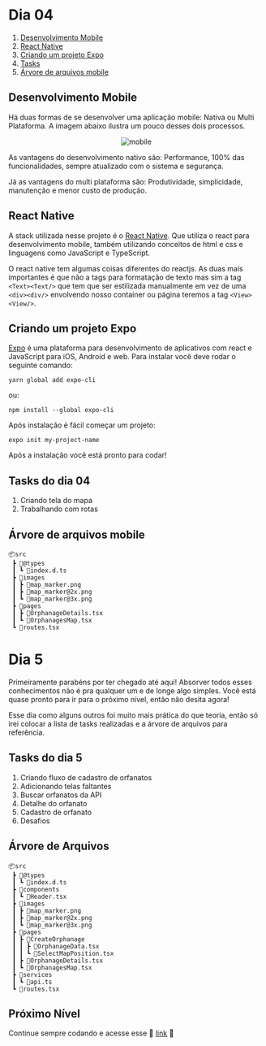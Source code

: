 # Dia 04 

 1. [Desenvolvimento Mobile](#desenvolvimento-mobile)
 2. [React Native](#react-native)
 3. [Criando um projeto Expo](#criando-um-projeto-expo)
 4. [Tasks](#tasks-do-dia-04)
 5. [Árvore de arquivos mobile](#%C3%A1rvore-de-arquivos-mobile)

## Desenvolvimento Mobile

Há duas formas de se desenvolver uma aplicação mobile: Nativa ou Multi Plataforma. A imagem abaixo ilustra um pouco desses dois processos.
<p align='center'>
	<img src='https://i.imgur.com/vkzGWXv.png' alt='mobile'>
<p>

As vantagens do desenvolvimento nativo são: Performance, 100% das funcionalidades, sempre atualizado com o sistema e segurança.

Já as vantagens do multi plataforma são: Produtividade, simplicidade, manutenção e menor custo de produção.

## React Native

A stack utilizada nesse projeto é o [React Native](https://reactnative.dev/).  Que utiliza o react para desenvolvimento mobile, também utilizando conceitos de html e css e linguagens como JavaScript e TypeScript.

O react native tem algumas coisas diferentes do reactjs. As duas mais importantes é que não a tags para formatação de texto mas sim a tag  ```<Text><Text/>``` que tem que ser estilizada manualmente em vez de uma ```<div><div/>``` envolvendo nosso container ou página teremos a tag ```<View><View/>```.

## Criando um projeto Expo

[Expo](https://expo.io/) é uma plataforma para desenvolvimento de aplicativos com react e JavaScript para iOS, Android e web. Para instalar você deve rodar o seguinte comando:

```shell
yarn global add expo-cli
```

ou:

```shell
npm install --global expo-cli
```

Após instalação é fácil começar um projeto:

``` shell
expo init my-project-name
```
Após a instalação você está pronto para codar!

## Tasks do dia 04

 1. Criando tela do mapa
 2. Trabalhando com rotas

## Árvore de arquivos mobile

```
📦src
 ┣ 📂@types
 ┃ ┗ 📜index.d.ts
 ┣ 📂images
 ┃ ┣ 📜map_marker.png
 ┃ ┣ 📜map_marker@2x.png
 ┃ ┗ 📜map_marker@3x.png
 ┣ 📂pages
 ┃ ┣ 📜OrphanageDetails.tsx
 ┃ ┗ 📜OrphanagesMap.tsx
 ┗ 📜routes.tsx
```

# Dia 5
Primeiramente parabéns por ter chegado até aqui! Absorver todos esses conhecimentos não é pra qualquer um e de longe algo simples. Você está quase pronto para ir para o próximo nível, então não desita agora!

Esse dia como alguns outros foi muito mais prática do que teoria, então só irei colocar a lista de tasks realizadas e a árvore de arquivos para referência.

## Tasks do dia 5

 1. Criando fluxo de cadastro de orfanatos
 2. Adicionando telas faltantes
 3. Buscar orfanatos da API
 4. Detalhe do orfanato
 5. Cadastro de orfanato
 6. Desafios

## Árvore de Arquivos

```
📦src
 ┣ 📂@types
 ┃ ┗ 📜index.d.ts
 ┣ 📂components
 ┃ ┗ 📜Header.tsx
 ┣ 📂images
 ┃ ┣ 📜map_marker.png
 ┃ ┣ 📜map_marker@2x.png
 ┃ ┗ 📜map_marker@3x.png
 ┣ 📂pages
 ┃ ┣ 📂CreateOrphanage
 ┃ ┃ ┣ 📜OrphanageData.tsx
 ┃ ┃ ┗ 📜SelectMapPosition.tsx
 ┃ ┣ 📜OrphanageDetails.tsx
 ┃ ┗ 📜OrphanagesMap.tsx
 ┣ 📂services
 ┃ ┗ 📜api.ts
 ┗ 📜routes.tsx
```

## Próximo Nível

Continue sempre codando e acesse esse 🚀 [link](https://github.com/rocketseat-education/nlw-03-omnistack) 🚀
